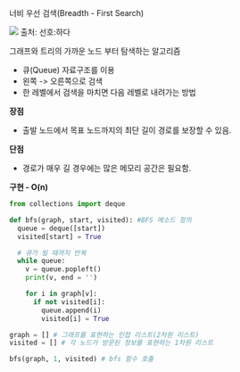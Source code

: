 
너비 우선 검색(Breadth - First Search)


[![](https://blog.kakaocdn.net/dn/buw2l2/btsyPAs89OK/dFQ7lqLsRUfoQZazwdNjlk/img.gif)](https://sunho-doing.tistory.com/entry/%EC%95%8C%EA%B3%A0%EB%A6%AC%EC%A6%98-%ED%83%90%EC%83%89-%EC%95%8C%EA%B3%A0%EB%A6%AC%EC%A6%98-DFS-BFS)
출처: 선호:하다

그래프와 트리의 가까운 노드 부터 탐색하는 알고리즘

- 큐(Queue) 자료구조를 이용
- 왼쪽 -> 오른쪽으로 검색
- 한 레벨에서 검색을 마치면 다음 레벨로 내려가는 방법

**장점**

- 출발 노드에서 목표 노드까지의 최단 길이 경로를 보장할 수 있음.

**단점**

- 경로가 매우 길 경우에는 많은 메모리 공간은 필요함.

**구현 - O(n)**

```Python
from collections import deque

def bfs(graph, start, visited): #BFS 메소드 정의
  queue = deque([start])
  visited[start] = True

  # 큐가 빌 때까지 반복
  while queue:
    v = queue.popleft()
    print(v, end = '')

    for i in graph[v]:
      if not visited[i]:
        queue.append(i)
        visited[i] = True

graph = [] # 그래프를 표현하는 인접 리스트(2차원 리스트)
visited = [] # 각 노드가 방문된 정보를 표현하는 1차원 리스트

bfs(graph, 1, visited) # bfs 함수 호출
```